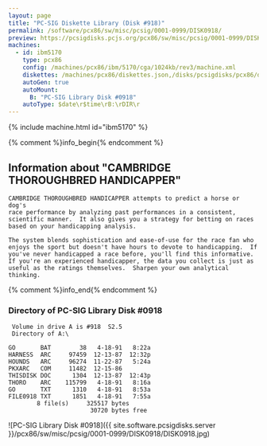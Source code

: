 ```yaml
---
layout: page
title: "PC-SIG Diskette Library (Disk #918)"
permalink: /software/pcx86/sw/misc/pcsig/0001-0999/DISK0918/
preview: https://pcsigdisks.pcjs.org/pcx86/sw/misc/pcsig/0001-0999/DISK0918/DISK0918.jpg
machines:
  - id: ibm5170
    type: pcx86
    config: /machines/pcx86/ibm/5170/cga/1024kb/rev3/machine.xml
    diskettes: /machines/pcx86/diskettes.json,/disks/pcsigdisks/pcx86/diskettes.json
    autoGen: true
    autoMount:
      B: "PC-SIG Library Disk #0918"
    autoType: $date\r$time\rB:\rDIR\r
---
```


{% include machine.html id="ibm5170" %}

{% comment %}info_begin{% endcomment %}

## Information about "CAMBRIDGE THOROUGHBRED HANDICAPPER"

    CAMBRIDGE THOROUGHBRED HANDICAPPER attempts to predict a horse or dog's
    race performance by analyzing past performances in a consistent,
    scientific manner.  It also gives you a strategy for betting on races
    based on your handicapping analysis.
    
    The system blends sophistication and ease-of-use for the race fan who
    enjoys the sport but doesn't have hours to devote to handicapping.  If
    you've never handicapped a race before, you'll find this informative.
    If you're an experienced handicapper, the data you collect is just as
    useful as the ratings themselves.  Sharpen your own analytical thinking.
{% comment %}info_end{% endcomment %}


### Directory of PC-SIG Library Disk #0918

     Volume in drive A is #918  S2.5
     Directory of A:\

    GO       BAT        38   4-18-91   8:22a
    HARNESS  ARC     97459  12-13-87  12:32p
    HOUNDS   ARC     96274  11-22-87   5:24a
    PKXARC   COM     11482  12-15-86
    THISDISK DOC      1304  12-13-87  12:43p
    THORO    ARC    115799   4-18-91   8:16a
    GO       TXT      1310   4-18-91   8:53a
    FILE0918 TXT      1851   4-18-91   7:55a
            8 file(s)     325517 bytes
                           30720 bytes free

![PC-SIG Library Disk #0918]({{ site.software.pcsigdisks.server }}/pcx86/sw/misc/pcsig/0001-0999/DISK0918/DISK0918.jpg)
